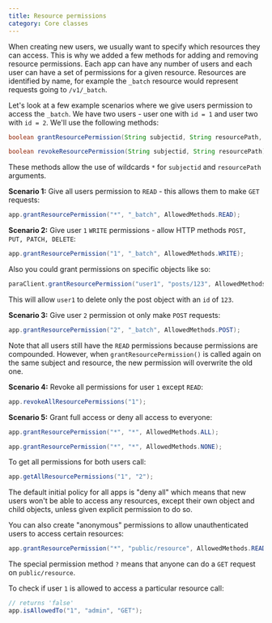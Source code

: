 ```yaml
---
title: Resource permissions
category: Core classes
---
```


When creating new users, we usually want to specify which resources they can access. This is why we added a few methods
for adding and removing resource permissions. Each app can have any number of users and each user can have a set of
permissions for a given resource. Resources are identified by name, for example the `_batch` resource would represent
requests going to `/v1/_batch`.

Let's look at a few example scenarios where we give users permission to access the `_batch`. We have two users - user
one with `id = 1` and user two with `id = 2`. We'll use the following methods:

```java
boolean grantResourcePermission(String subjectid, String resourcePath, EnumSet<AllowedMethods> permission);

boolean revokeResourcePermission(String subjectid, String resourcePath);
```

These methods allow the use of wildcards `*` for `subjectid` and `resourcePath` arguments.

**Scenario 1:** Give all users permission to `READ` - this allows them to make `GET` requests:

```java
app.grantResourcePermission("*", "_batch", AllowedMethods.READ);
```

**Scenario 2:** Give user `1` `WRITE` permissions - allow HTTP methods `POST, PUT, PATCH, DELETE`:

```java
app.grantResourcePermission("1", "_batch", AllowedMethods.WRITE);
```
Also you could grant permissions on specific objects like so:
```java
paraClient.grantResourcePermission("user1", "posts/123", AllowedMethods.DELETE);
```
This will allow `user1` to delete only the post object with an `id` of `123`.

**Scenario 3:** Give user `2` permission ot only make `POST` requests:

```java
app.grantResourcePermission("2", "_batch", AllowedMethods.POST);
```
Note that all users still have the `READ` permissions because permissions are compounded.
However, when `grantResourcePermission()` is called again on the same subject and resource, the new
permission will overwrite the old one.

**Scenario 4:** Revoke all permissions for user `1` except `READ`:

```java
app.revokeAllResourcePermissions("1");
```

**Scenario 5:** Grant full access or deny all access to everyone:
```java
app.grantResourcePermission("*", "*", AllowedMethods.ALL);
```
```java
app.grantResourcePermission("*", "*", AllowedMethods.NONE);
```

To get all permissions for both users call:

```java
app.getAllResourcePermissions("1", "2");
```

The default initial policy for all apps is "deny all" which means that new users won't be able to access any resources,
except their own object and child objects, unless given explicit permission to do so.

You can also create "anonymous" permissions to allow unauthenticated users to access certain resources:
```java
app.grantResourcePermission("*", "public/resource", AllowedMethods.READ, true);
```
The special permission method `?` means that anyone can do a `GET` request on `public/resource`.

To check if user `1` is allowed to access a particular resource call:

```java
// returns 'false'
app.isAllowedTo("1", "admin", "GET");
```




